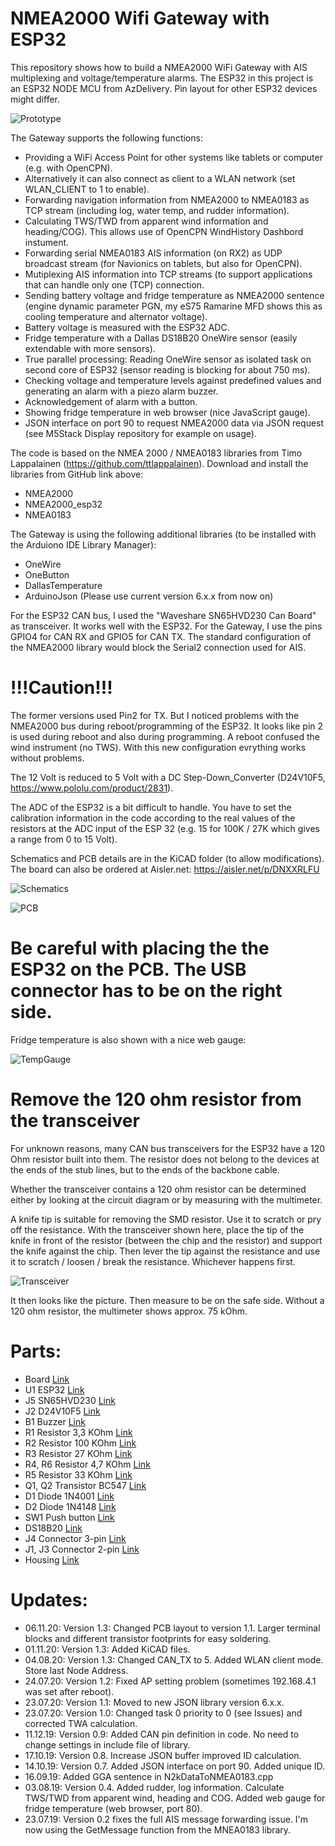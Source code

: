# NMEA2000 Wifi Gateway with ESP32
This repository shows how to build a NMEA2000 WiFi Gateway with AIS multiplexing and voltage/temperature alarms.
The ESP32 in this project is an ESP32 NODE MCU from AzDelivery. Pin layout for other ESP32 devices might differ.

![Prototype](https://github.com/AK-Homberger/NMEA2000WifiGateway-with-ESP32/blob/master/Gateway%20Prototype.JPG)

The Gateway supports the following functions:

- Providing a WiFi Access Point for other systems like tablets or computer (e.g. with OpenCPN).
- Alternatively it can also connect as client to a WLAN network (set WLAN_CLIENT to 1 to enable).
- Forwarding navigation information from NMEA2000 to NMEA0183 as TCP stream (including log, water temp, and rudder information).
- Calculating TWS/TWD from apparent wind information and heading/COG). This allows use of OpenCPN WindHistory Dashbord instument.
- Forwarding serial NMEA0183 AIS information (on RX2) as UDP broadcast stream (for Navionics on tablets, but also for OpenCPN).
- Mutiplexing AIS information into TCP streams (to support applications that can handle only one (TCP) connection.
- Sending battery voltage and fridge temperature as NMEA2000 sentence (engine dynamic parameter PGN, my eS75 Ramarine MFD shows this as cooling temperature and alternator voltage).
- Battery voltage is measured with the ESP32 ADC.
- Fridge temperature with a Dallas DS18B20 OneWire sensor (easily extendable with more sensors).
- True parallel processing: Reading OneWire sensor as isolated task on second core of ESP32 (sensor reading is blocking for about 750 ms).
- Checking voltage and temperature levels against predefined values and generating an alarm with a piezo alarm buzzer.
- Acknowledgement of alarm with a button.
- Showing fridge temperature in web browser (nice JavaScript gauge).
- JSON interface on port 90 to request NMEA2000 data via JSON request (see M5Stack Display repository for example on usage).

The code is based on the NMEA 2000 / NMEA0183 libraries from Timo Lappalainen (https://github.com/ttlappalainen).
Download and install the libraries from GitHub link above:

- NMEA2000
- NMEA2000_esp32
- NMEA0183

The Gateway is using the following additional libraries (to be installed with the Arduiono IDE Library Manager):

- OneWire
- OneButton
- DallasTemperature
- ArduinoJson (Please use current version 6.x.x from now on)

For the ESP32 CAN bus, I used the "Waveshare SN65HVD230 Can Board" as transceiver. It works well with the ESP32.
For the Gateway, I use the pins GPIO4 for CAN RX and GPIO5 for CAN TX. The standard configuration of the NMEA2000 library would block the Serial2 connection used for AIS.

# !!!Caution!!! 
The former versions used Pin2 for TX. But I noticed problems with the NMEA2000 bus during reboot/programming of the ESP32. It looks like pin 2 is used during reboot and also during programming. A reboot confused the wind instrument (no TWS). With this new configuration evrything works without problems.

The 12 Volt is reduced to 5 Volt with a DC Step-Down_Converter (D24V10F5, https://www.pololu.com/product/2831).

The ADC of the ESP32 is a bit difficult to handle. You have to set the calibration information in the code according to the real values of the resistors at the ADC input of the ESP 32 (e.g. 15 for 100K / 27K which gives a range from 0 to 15 Volt).

Schematics and PCB details are in the KiCAD folder (to allow modifications). The board can also be ordered at Aisler.net: https://aisler.net/p/DNXXRLFU

![Schematics](https://github.com/AK-Homberger/NMEA2000WifiGateway-with-ESP32/blob/master/KiCAD/ESP32WifiAisTempVolt2/ESP32WifiAisTempVolt2.png)

![PCB](https://github.com/AK-Homberger/NMEA2000WifiGateway-with-ESP32/blob/master/KiCAD/ESP32WifiAisTempVolt2/ESP32WifiAisTempVolt2-PCB.png)

# Be careful with placing the the ESP32 on the PCB. The USB connector has to be on the right side.

Fridge temperature is also shown with a nice web gauge:

![TempGauge](https://github.com/AK-Homberger/NMEA2000WifiGateway-with-ESP32/blob/master/TempGauge.png)

# Remove the 120 ohm resistor from the transceiver
For unknown reasons, many CAN bus transceivers for the ESP32 have a 120 Ohm resistor built into them. The resistor does not belong to the devices at the ends of the stub lines, but to the ends of the backbone cable.

Whether the transceiver contains a 120 ohm resistor can be determined either by looking at the circuit diagram or by measuring with the multimeter.

A knife tip is suitable for removing the SMD resistor. Use it to scratch or pry off the resistance. With the transceiver shown here, place the tip of the knife in front of the resistor (between the chip and the resistor) and support the knife against the chip. Then lever the tip against the resistance and use it to scratch / loosen / break the resistance. Whichever happens first.

![Transceiver](https://github.com/AK-Homberger/NMEA2000WifiGateway-with-ESP32/blob/master/CAN-Transceiver.jpg)

It then looks like the picture. Then measure to be on the safe side. Without a 120 ohm resistor, the multimeter shows approx. 75 kOhm.

# Parts:

- Board [Link](https://aisler.net/p/DNXXRLFU)
- U1 ESP32 [Link](https://www.amazon.de/AZDelivery-NodeMCU-Development-Nachfolgermodell-ESP8266/dp/B071P98VTG/ref=sxts_sxwds-bia-wc-drs3_0?__mk_de_DE=%C3%85M%C3%85%C5%BD%C3%95%C3%91&cv_ct_cx=ESP32&dchild=1&keywords=ESP32) 
- J5 SN65HVD230 [Link](https://eckstein-shop.de/Waveshare-SN65HVD230-CAN-Board-33V-ESD-protection)
- J2 D24V10F5 [Link](https://eckstein-shop.de/Pololu-5V-1A-Step-Down-Spannungsregler-D24V10F5)
- B1 Buzzer [Link](https://www.reichelt.de/de/en/developer-boards-active-piezo-buzzer-module-debo-piezo-p239111.html?&nbc=1)
- R1 Resistor 3,3 KOhm [Link](https://www.reichelt.de/de/en/carbon-film-resistor-1-4-w-5-3-3-ohm-1-4w-3-3-p1396.html?&nbc=1)
- R2 Resistor 100 KOhm [Link](https://www.reichelt.de/de/en/carbon-film-resistor-1-4w-5-100-kilo-ohms-1-4w-100k-p1337.html?&nbc=1)
- R3 Resistor 27 KOhm [Link](https://www.reichelt.de/de/en/carbon-film-resistor-1-4-w-5-27-kohm-1-4w-27k-p1392.html?&nbc=1)
- R4, R6 Resistor 4,7 KOhm [Link](https://www.reichelt.de/de/en/carbon-film-resistor-1-4-w-5-4-7-kohm-1-4w-4-7k-p1425.html?&nbc=1)
- R5 Resistor 33 KOhm [Link](https://www.reichelt.de/de/en/carbon-film-resistor-1-4-w-5-33-kohm-1-4w-33k-p1412.html?&nbc=1)
- Q1, Q2 Transistor BC547 [Link](https://www.reichelt.de/de/en/small-signal-transistors-npn-to-92-45-v-rnd-bc547-p223356.html?&nbc=1)
- D1 Diode 1N4001 [Link](https://www.reichelt.com/de/en/rectifier-diode-do41-50-v-1-a-1n-4001-p1723.html?&nbc=1)
- D2 Diode 1N4148 [Link](https://www.reichelt.de/schalt-diode-100-v-150-ma-do-35-1n-4148-p1730.html?search=1n4148)
- SW1 Push button [Link](https://www.reichelt.de/miniatur-drucktaster-0-5a-24vac-1x-ein-rt-t-250a-rt-p31772.html?&trstct=pol_12&nbc=1)
- DS18B20 [Link](https://www.reichelt.com/shelly-temperatur-sensor-ds18b20-shelly-ds18b20-p287127.html?&trstct=pos_1&nbc=1)
- J4 Connector 3-pin [Link](https://www.reichelt.de/de/en/3-pin-terminal-strip-spacing-5-08-akl-101-03-p36606.html?&nbc=1)
- J1, J3 Connector 2-pin [Link](https://www.reichelt.de/de/en/2-pin-terminal-strip-spacing-5-08-akl-101-02-p36605.html?&nbc=1)
- Housing [Link](https://www.reichelt.de/de/en/plastic-housing-series-1591-57-x-87-x-36-mm-black-1591xxlsbk-p221267.html?&nbc=1)



# Updates:
- 06.11.20: Version 1.3: Changed PCB layout to version 1.1. Larger terminal blocks and different transistor footprints for easy soldering.
- 01.11.20: Version 1.3: Added KiCAD files.
- 04.08.20: Version 1.3: Changed CAN_TX to 5. Added WLAN client mode. Store last Node Address.
- 24.07.20: Version 1.2: Fixed AP setting problem (sometimes 192.168.4.1 was set after reboot).
- 23.07.20: Version 1.1: Moved to new JSON library version 6.x.x.
- 23.07.20: Version 1.0: Changed task 0 priority to 0 (see Issues) and corrected TWA calculation.
- 11.12.19: Version 0.9: Added CAN pin definition in code. No need to change settings in include file of library.
- 17.10.19: Version 0.8. Increase JSON buffer improved ID calculation.
- 14.10.19: Version 0.7. Added JSON interface on port 90. Added unique ID.
- 16.09.19: Added GGA sentence in N2kDataToNMEA0183.cpp
- 03.08.19: Version 0.4. Added rudder, log information. Calculate TWS/TWD from apparent wind, heading and COG. Added web gauge for fridge temperature (web browser, port 80).
- 23.07.19: Version 0.2 fixes the full AIS message forwarding issue. I'm now using the GetMessage function from the MNEA0183 library.
